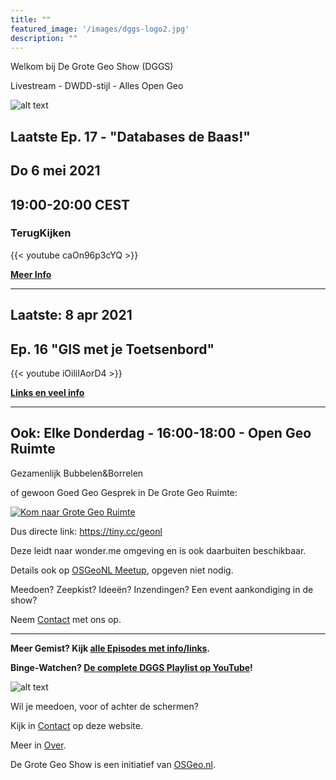 ```yaml
---
title: ""
featured_image: '/images/dggs-logo2.jpg'
description: ""
---
```


Welkom bij De Grote Geo Show (DGGS)
   
Livestream - DWDD-stijl - Alles Open Geo

![alt text](/images/episode-0017/poster-ep17-small.jpg "Poster Afl 17")

## Laatste Ep. 17 - "Databases de Baas!"
## Do 6 mei 2021 
## 19:00-20:00 CEST

### TerugKijken

{{< youtube caOn96p3cYQ >}}

__[Meer Info](/episode/episode-0017/)__

____

## Laatste: 8 apr 2021

## Ep. 16 "GIS met je Toetsenbord" 

{{< youtube iOiliIAorD4 >}}

__[Links en veel info](/episode/episode-0016/)__

<!-- ### Direct Kijken

__[Op YouTube](https://www.youtube.com/watch?v=iOiliIAorD4)__

__[Op Twitch](https://www.twitch.tv/osgeonl/schedule)__
-->

____
## Ook: Elke Donderdag - 16:00-18:00 - Open Geo Ruimte

Gezamenlijk Bubbelen&Borrelen 

of gewoon Goed Geo Gesprek in De Grote Geo Ruimte:

[![Kom naar Grote Geo Ruimte](/images/grote-geo-ruimte-trans.jpg)](https://tiny.cc/geonl "naar Grote Geo Ruimte")
 
Dus directe link: https://tiny.cc/geonl

Deze leidt naar wonder.me omgeving en is ook daarbuiten beschikbaar.

Details ook op [OSGeoNL Meetup](https://www.meetup.com/OSGeoNL/events/lgjwdsyccdbgb/), opgeven niet nodig.


Meedoen? Zeepkist? Ideeën? Inzendingen? Een event aankondiging in de show?

Neem [Contact](/contact/) met ons op. 

____

__Meer Gemist? Kijk [alle Episodes met info/links](/episode).__ 
 
__Binge-Watchen? [De complete DGGS Playlist op YouTube](https://www.youtube.com/playlist?list=PLJMEnRQpAfZqCkhGh3lb3KUnXssK7Sk6C)!__

![alt text](/images/screenshots/episode-1-10.png "Episode #1-#10")

Wil je meedoen, voor of achter de schermen?

Kijk in [Contact](/contact/) op deze website.

Meer in [Over](/about/).

De Grote Geo Show is een initiatief van [OSGeo.nl](https://osgeo.nl).
                                                                   